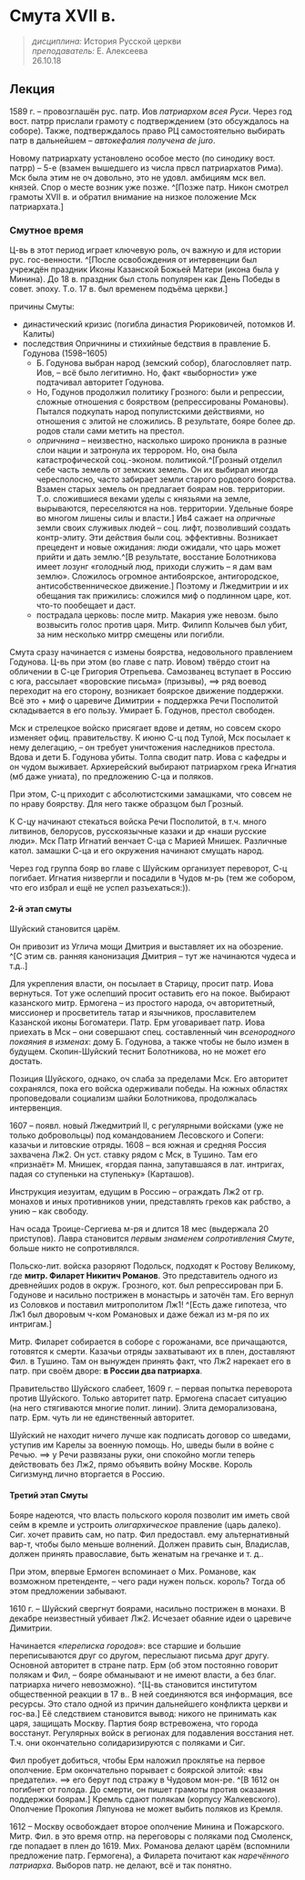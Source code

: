 # Смута XVII в. 
> _дисциплина:_ История Русской церкви  
> _преподаватель:_ Е. Алексеева  
> 26.10.18  

## Лекция


1589 г. – провозглашён рус. патр. Иов _патриархом всея Руси_.
Через год вост. патрр прислали грамоту с подтверждением (это обсуждалось на соборе).
Также, подтверждалось право РЦ самостоятельно выбирать патр в дальнейшем – _автокефалия получена de juro_.

Новому патриархату установлено особое место (по синодику вост. патрр) – 5-е (взамен вышедшего из числа првсл патриархатов Рима).
Мск была этим не оч довольно, это не удовл. амбициям мск вел. князей.
Спор о месте возник уже позже.
^[Позже патр. Никон смотрел грамоты XVII в. и обратил внимание на низкое положение Мск патриархата.]


### Смутное время

Ц-вь в этот период играет ключевую роль, оч важную и для истории рус. гос-венности.
^[После освобождения от интервенции был учреждён праздник Иконы Казанской Божьей Матери (икона была у Минина). До 18 в. праздник был столь популярен как День Победы в совет. эпоху. Т.о. 17 в. был временем подъёма церкви.]

причины Смуты:

- династический кризис (погибла династия Рюриковичей, потомков И. Калиты)
- последствия Опричнины и стихийные бедствия в правление Б. Годунова (1598–1605)
	- Б. Годунова выбран народ (земский собор), благословляет патр. Иов, – всё было легитимно. Но, факт «выборности» уже подтачивал авторитет Годунова.
	- Но, Годунов продолжил политику Грозного: были и репрессии, сложные отношения с боярством (репрессированы Романовы). Пытался подкупать народ популистскими действиями, но отношения с элитой не сложились. В результате, бояре более др. родов стали сами метить на престол.
	- _опричнина_ – неизвестно, насколько широко проникла в разные слои нации и затронула их террором. Но, она была катастрофической соц.-эконом. политикой.^[Грозный отделил себе часть земель от земских земель. Он их выбирал иногда чересполосно, часто забирает земли старого родового боярства. Взамен старых земель он предлагает боярам нов. территории. Т.о. сложившиеся веками уделы с князьями на земле, вырываются, переселяются на нов. территории. Удельные бояре во многом лишены силы и власти.]  Ив4 сажает на _опричные_ земли своих служивых людей – соц. лифт, позволивший создать контр-элиту. Эти действия были соц. эффективны. Возникает прецедент и новые ожидания: люди ожидали, что царь может прийти и дать землю.^[В результате, восстание Болотникова имеет лозунг «голодный люд, приходи служить – я дам вам землю». Сложилось огромное антибоярское, антигородское, антисобственническое движение.] Поэтому и Лжедмитрии и их обещания так прижились: сложился миф о подлинном царе, кот. что-то пообещает и даст.
	- пострадала церковь: после митр. Макария уже невозм. было возвысить голос против царя. Митр. Филипп Колычев был убит, за ним несколько митрр смещены или погибли.

Смута сразу начинается с измены боярства, недовольного правлением Годунова.
Ц-вь при этом  (во главе с патр. Иовом) твёрдо стоит на обличении в С-це Григория Отрепьева.
Самозванец вступает в Россию с юга, рассылает «воровские письма» (призывы), ==> ряд воевод переходит на его сторону, возникает боярское движение поддержки.
Всё это + миф о царевиче Димитрии + поддержка Речи Посполитой складывается в его пользу.
Умирает Б. Годунов, престол свободен.

Мск и стрелецкое войско присягает вдове и детям, но совсем скоро изменяет офиц. правительству.
К июню С-ц под Тулой, Мск посылает к нему  делегацию, – он требует уничтожения наследников престола.
Вдова и дети Б. Годунова убиты.
Толпа сводит патр. Иова с кафедры и он чудом выживает.
Архиерейский выбирают патриархом грека Игнатия (мб даже униата), по предложению С-ца и поляков.

При этом, С-ц приходит с абсолютистскими замашками, что совсем не по нраву боярству.
Для него также образцом был Грозный.

К С-цу начинают стекаться войска Речи Посполитой, в т.ч. много литвинов, белорусов, русскоязычные казаки и др «наши русские люди».
Мск Патр Игнатий венчает С-ца с Марией Мнишек.
Различные катол. замашки С-ца и его окружения начинают смущать народ.

Через год группа бояр во главе с Шуйским организует переворот, С-ц погибает.
Игнатия низвергли и посадили в Чудов м-рь (тем же собором, что его избрал и ещё не успел разъехаться:)).

#### 2-й этап смуты
Шуйский становится царём.

Он привозит из Углича мощи Дмитрия и выставляет их на обозрение.
^[С этим св. ранняя канонизация Дмитрия – тут же начинаются чудеса и т.д..]

Для укрепления власти, он посылает в Старицу, просит патр. Иова вернуться.
Тот уже ослепший просит оставить его на покое.
Выбирают казанского митр. Ермогена – из простого народа, оч авторитетный, миссионер и просветитель татар и язычников, прославителем Казанской иконы Богоматери.
Патр. Ерм уговаривает патр. Иова приехать в Мск – они совершают спец. составленный чин _всенородного покаяния в изменах_: дому Б. Годунова, а также чтобы не было измен в будущем.
Скопин-Шуйский теснит Болотникова, но не может его достать.

Позиция Шуйского, однако, оч слаба за пределами Мск.
Его авторитет сохранялся, пока его войска одерживали победы.
На южных областях проповедовали социализм шайки Болотникова, продолжалась интервенция.

1607 – появл. новый Лжедмитрий II, с регулярными войсками (уже не только добровольцы) под командованием Лесовского и Сопеги: казачьи и литовские отряды.
1608 – вся южная и средняя Россия захвачена Лж2.
Он уст. ставку рядом с Мск, в Тушино.
Там его «признаёт» М. Мнишек, «гордая панна, запутавшаяся в лат. интригах, падая со ступеньки на ступеньку» (Карташов).

Инструкция иезуитам, едущим в Россию – ограждать Лж2 от гр. монахов и иных противников унии, представлять греков как рабство, а унию – как свободу.

Нач осада Троице-Сергиева м-ря и длится 18 мес (выдержала 20 приступов).
Лавра становится _первым знаменем сопротивления Смуте_, больше никто не сопротивлялся.

Польско-лит. войска разоряют Подольск, подходят к Ростову Великому, где **митр. Филарет Никитич Романов**.
Это представитель одного из древнейших родов в окруж. Грозного, кот. был репрессирован при Б. Годунове и насильно пострижен в  монастырь и заточён там.
Его вернул из Соловков и поставил митрополитом Лж1!
^[Есть даже гипотеза, что Лж1 был дворовым ч-ком Романовых и даже бежал из м-ря по их интригам.]

Митр. Филарет собирается в соборе с горожанами, все причащаются, готовятся к смерти.
Казачьи отряды захватывают их в плен, доставляют Фил. в Тушино.
Там он вынужден принять факт, что Лж2 нарекает его в патр. при своём дворе: **в России два патриарха**.

Правительство Шуйского слабеет, 1609 г. – первая попытка переворота против Шуйского.
Только авторитет патр. Ермогена спасает ситуацию (на него стягиваются многие полит. линии).
Элита деморализована, патр. Ерм. чуть ли не единственный авторитет.

Шуйский не находит ничего лучше как подписать договор со шведами, уступив им Карелы за военную помощь.
Но, шведы были в войне с Речью.
==> у Речи развязаны руки, они спокойно могли теперь действовать без Лж2, прямо объявить войну Москве.
Король Сигизмунд лично вторгается в Россию.

#### Третий этап Смуты
Бояре надеются, что власть польского короля позволит им иметь свой сейм в кремле и устроить _олигархическое_ правление (царь далеко).
Сиг. хочет править сам, но патр. Фил предоставл. ему альтернативный вар-т, чтобы было меньше волнений.
Должен править сын, Владислав, должен принять православие, быть женатым на гречанке и т. д..


При этом, впервые Ермоген вспоминает о Мих. Романове, как возможном претенденте, – чего ради нужен польск. король?
Тогда об этом предложении забывают.

1610 г. – Шуйский свергнут боярами, насильно пострижен в монахи.
В декабре неизвестный убивает Лж2.
Исчезает обаяние идеи о царевиче Димитрии.

Начинается _«переписка городов»_: все старшие и большие переписываются друг со другом, переслыают письма друг другу.
Основной авторитет в стране патр. Ерм (об этом постоянно говорит полякам и Фил, – бояре обманывают и не имеют власти, а без благ. патриарха ничего невозможно).
^[Ц-вь становится институтом общественной реакции в 17 в.. В ней соединяются вся информация, все ресурсы. Это стало одной из причин дальнейшего конфликта церкви и гос-ва.]
Её следствием становится вывод: никого не принимать как царя, защищать Москву.
Партия бояр встревожена, что города восстанут.
Регулярных войск в регионах для подавления  восстания нет.
Т.ч. они окончательно солидаризируются с поляками и Сиг.

Фил пробует добиться, чтобы Ерм наложил проклятье на первое ополчение.
Ерм окончательно порывает с боярской элитой: «вы предатели».
==> его берут под стражу в Чудовом мон-ре.
^[В 1612 он погибнет от голода.  До смерти, он пишет грамоты против оказания поддержки боярам.]
Кремль сдают полякам (корпусу Жалкевского).
Ополчение Прокопия Ляпунова не может выбить поляков из Кремля.

1612 – Москву освобождает второе ополчение Минина и Пожарского.
Митр. Фил. в это время отпр. на переговоры с поляками под Смоленск, где попадает в плен до 1619.
Мих. Романова делают царём (вспомнили предложение патр. Гермогена), а Филарета почитают как _наречённого патриарха_.
Выборов патр. не делают, всё и так понятно.
